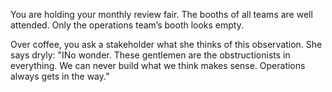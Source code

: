 You are holding your monthly review fair. The booths of all teams are well attended. Only the operations team’s booth looks empty.

Over coffee, you ask a stakeholder what she thinks of this observation. She says dryly: &quot;INo wonder. These gentlemen are the obstructionists in everything. We can never build what we think makes sense. Operations always gets in the way.&quot;
